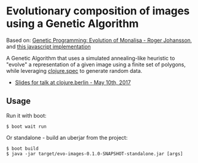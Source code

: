 # Evolutionary composition of images using a Genetic Algorithm

Based
on:
[Genetic Programming: Evolution of Monalisa - Roger Johansson](https://rogerjohansson.blog/2008/12/07/genetic-programming-evolution-of-mona-lisa/),
and [this javascript implementation](http://alteredqualia.com/visualization/evolve/)

A Genetic Algorithm that uses a simulated annealing-like heuristic to "evolve" a
representation of a given image using a finite set of polygons, while
leveraging [clojure.spec](https://clojure.org/guides/spec) to generate random
data.

 - [Slides for talk at clojure.berlin - May 10th, 2017](http://volrath.me/talks/clj-evo-images)

## Usage

Run it with boot:

    $ boot wait run

Or standalone - build an uberjar from the project:

    $ boot build
    $ java -jar target/evo-images-0.1.0-SNAPSHOT-standalone.jar [args]
